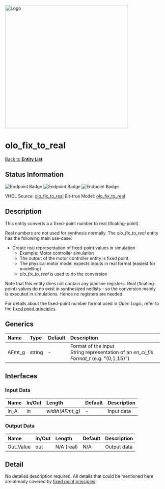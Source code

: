 <img src="../Logo.png" alt="Logo" width="400">

# olo_fix_to_real

[Back to **Entity List**](../EntityList.md)

## Status Information

![Endpoint Badge](https://img.shields.io/endpoint?url=https://storage.googleapis.com/open-logic-badges/coverage/olo_fix_to_real.json?cacheSeconds=0)
![Endpoint Badge](https://img.shields.io/endpoint?url=https://storage.googleapis.com/open-logic-badges/branches/olo_fix_to_real.json?cacheSeconds=0)
![Endpoint Badge](https://img.shields.io/endpoint?url=https://storage.googleapis.com/open-logic-badges/issues/olo_fix_to_real.json?cacheSeconds=0)

VHDL Source: [olo_fix_to_real](../../src/fix/vhdl/olo_fix_to_real.vhd)
Bit-true Model: [olo_fix_to_real](../../src/fix/python/olo_fix/olo_fix_to_real.py)

## Description

This entity converts a a fixed-point number to real (floating-point).

Real numbers are not used for synthesis normally. The _olo_fix_to_real_ entity has the following main use-case:

- Create real representation of fixed-point values in simulation
  - Example: Motor controller simulation
  - The output of the motor controller entity is fixed point.
  - The physical motor model expects inputs in real format (easiest for modelling)
  - _olo_fix_to_real_ is used to do the conversion

Note that this entity does not contain any pipeline registers. Real (floating-point) values do no exist in synthesized
netlists - so the conversion mainly is executed in simulations. Hence no registers are needed.

For details about the fixed-point number format used in _Open Logic_, refer to the
[fixed point principles](./olo_fix_principles.md).

## Generics

| Name        | Type    | Default   | Description                                                  |
| :---------- | :------ | --------- | :----------------------------------------------------------- |
| AFmt_g      | string  | -         | Format of the input<br />String representation of an _en_cl_fix Format_t_ (e.g. "(0,1,15)") |

## Interfaces

### Input Data

| Name     | In/Out | Length          | Default | Description                               |
| :------- | :----- | :-------------- | ------- | :---------------------------------------- |
| In_A     | in     | _width(AFmt_g)_ | -       | Input data                                |

### Output Data

| Name       | In/Out | Length               | Default | Description                               |
| :--------- | :----- | :------------------- | ------- | :---------------------------------------- |
| Out_Value  | out    | N/A (real)           | N/A     | Output data  |

## Detail

No detailed description required. All details that could be mentioned here are already covered by
[fixed point principles](./olo_fix_principles.md).
